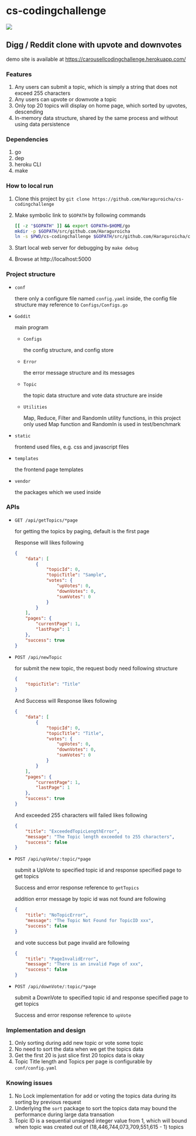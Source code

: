 # cs-codingchallenge

[![](https://travis-ci.org/Haraguroicha/cs-codingchallenge.svg?branch=master)](https://travis-ci.org/Haraguroicha/cs-codingchallenge)

## Digg / Reddit clone with upvote and downvotes

demo site is available at https://carousellcodingchallenge.herokuapp.com/

### Features

1. Any users can submit a topic, which is simply a string that does not exceed 255 characters
2. Any users can upvote or downvote a topic
3. Only top 20 topics will display on home page, which sorted by upvotes, descending
4. In-memory data structure, shared by the same process and without using data persistence

### Dependencies

1. go
2. dep
3. heroku CLI
4. make

### How to local run

1. Clone this project by `git clone https://github.com/Haraguroicha/cs-codingchallenge`
2. Make symbolic link to `$GOPATH` by following commands

    ```bash
    [[ -z "$GOPATH" ]] && export GOPATH=$HOME/go
    mkdir -p $GOPATH/src/github.com/Haraguroicha
    ln -s $PWD/cs-codingchallenge $GOPATH/src/github.com/Haraguroicha/cs-codingchallenge
    ```

3. Start local web server for debugging by `make debug`
4. Browse at http://localhost:5000

### Project structure

* `conf`

    there only a configure file named `config.yaml` inside, the config file structure may reference to `Configs/Configs.go`

* `Goddit`

    main program

    * `Configs`

        the config structure, and config store

    * `Error`

        the error message structure and its messages

    * `Topic`

        the topic data structure and vote data structure are inside

    * `Utilities`

        Map, Reduce, Filter and RandomIn utility functions, in this project only used Map function and RandomIn is used in test/benchmark

* `static`

    frontend used files, e.g. css and javascript files

* `templates`

    the frontend page templates
* `vendor`

    the packages which we used inside

### APIs

* `GET /api/getTopics/*page`

    for getting the topics by paging, default is the first page

    Response will likes following

    ```json
    {
        "data": [
            {
                "topicId": 0,
                "topicTitle": "Sample",
                "votes": {
                    "upVotes": 0,
                    "downVotes": 0,
                    "sumVotes": 0
                }
            }
        ],
        "pages": {
            "currentPage": 1,
            "lastPage": 1
        },
        "success": true
    }
    ```

* `POST /api/newTopic`

    for submit the new topic, the request body need following structure

    ```json
    {
        "topicTitle": "Title"
    }
    ```

    And Success will Response likes following

    ```json
    {
        "data": [
            {
                "topicId": 0,
                "topicTitle": "Title",
                "votes": {
                    "upVotes": 0,
                    "downVotes": 0,
                    "sumVotes": 0
                }
            }
        ],
        "pages": {
            "currentPage": 1,
            "lastPage": 1
        },
        "success": true
    }
    ```

    And exceeded 255 characters will failed likes following

    ```json
    {
        "title": "ExceededTopicLengthError",
        "message": "The Topic length exceeded to 255 characters",
        "success": false
    }
    ```

* `POST /api/upVote/:topic/*page`

    submit a UpVote to specified topic id and response specified page to get topics

    Success and error response reference to `getTopics`

    addition error message by topic id was not found are following

    ```json
    {
        "title": "NoTopicError",
        "message": "The Topic Not Found for TopicID xxx",
        "success": false
    }
    ```

    and vote success but page invalid are following

    ```json
    {
        "title": "PageInvalidError",
        "message": "There is an invalid Page of xxx",
        "success": false
    }
    ```

* `POST /api/downVote/:topic/*page`

    submit a DownVote to specified topic id and response specified page to get topics

    Success and error response reference to `upVote`

### Implementation and design

1. Only sorting during add new topic or vote some topic
2. No need to sort the data when we get the topics data
3. Get the first 20 is just slice first 20 topics data is okay
4. Topic Title length and Topics per page is configurable by `conf/config.yaml`

### Knowing issues

1. No Lock implementation for add or voting the topics data during its sorting by previous request
2. Underlying the `sort` package to sort the topics data may bound the performance during large data transation
3. Topic ID is a sequential unsigned integer value from 1, which will bound when topic was created out of (18,446,744,073,709,551,615 - 1) topics
